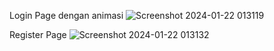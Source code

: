 Login Page dengan animasi
![Screenshot 2024-01-22 013119](https://github.com/pacetech90/loginpageanimation/assets/55420029/bfd764af-d769-4162-a93d-a3c2cdade8bf)


Register Page 
![Screenshot 2024-01-22 013132](https://github.com/pacetech90/loginpageanimation/assets/55420029/67f0dcfa-ff6f-4df3-9bae-2c80a2fd63df)

